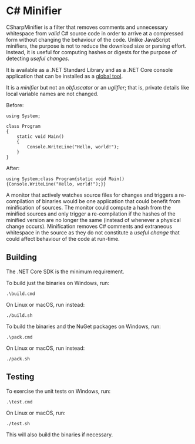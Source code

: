 # C# Minifier

CSharpMinifier is a filter that removes comments and unnecessary whitespace
from _valid_ C# source code in order to arrive at a compressed form without
changing the behaviour of the code. Unlike JavaScript minifiers, the purpose
is not to reduce the download size or parsing effort. Instead, it is useful
for computing hashes or digests for the purpose of detecting _useful
changes_.

It is available as a .NET Standard Library and as a .NET Core console
application that can be installed as a [global tool].

It is a _minifier_ but not an _obfuscator_ or an _uglifier_; that is,
private details like local variable names are not changed.

Before:

```
using System;

class Program
{
    static void Main()
    {
        Console.WriteLine("Hello, world!");
    }
}
```

After:

```
using System;class Program{static void Main(){Console.WriteLine("Hello, world!");}}
```

A monitor that actively watches source files for changes and triggers a
re-compilation of binaries would be one application that could benefit from
minification of sources. The monitor could compute a hash from the minified
sources and only trigger a re-compilation if the hashes of the minified
version are no longer the same (instead of whenever a physical change
occurs). Minification removes C# comments and extraneous whitespace in the
source as they do not constitute a _useful change_ that could affect
behaviour of the code at run-time.


## Building

The .NET Core SDK is the minimum requirement.

To build just the binaries on Windows, run:

    .\build.cmd

On Linux or macOS, run instead:

    ./build.sh

To build the binaries and the NuGet packages on Windows, run:

    .\pack.cmd

On Linux or macOS, run instead:

    ./pack.sh


## Testing

To exercise the unit tests on Windows, run:

    .\test.cmd

On Linux or macOS, run:

    ./test.sh

This will also build the binaries if necessary.


[global tool]: https://docs.microsoft.com/en-us/dotnet/core/tools/global-tools
